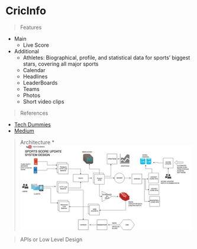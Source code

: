 # CricInfo
> Features
* Main
	* Live Score
* Additional
	* Athletes: Biographical, profile, and statistical data for sports’ biggest stars, covering all major sports
	* Calendar
	* Headlines
	* LeaderBoards
	* Teams
	* Photos
	* Short video clips
	
> References
* [Tech Dummies](https://www.youtube.com/watch?v=exSwQtMxGd4)
* [Medium](https://medium.com/@narengowda/cricinfo-cricbuzz-system-design-c596e8506669)
	
> Architecture
	* ![system 1](https://github.com/pakd/sysDes/blob/master/7.CricInfo/res/arch.jpeg)

> APIs or Low Level Design
